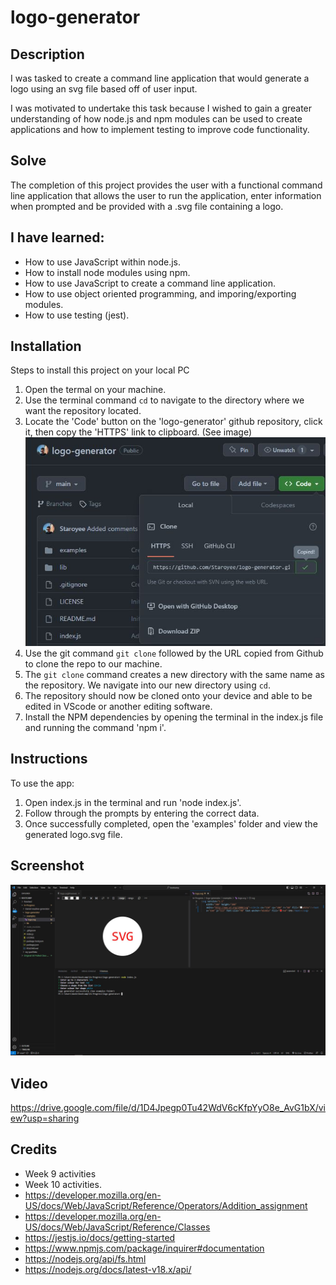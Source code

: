 # logo-generator

## Description
I was tasked to create a command line application that would generate a logo using an svg file based off of user input.

I was motivated to undertake this task because I wished to gain a greater understanding of how node.js and npm modules can be used to create applications and how to implement testing to improve code functionality.

## Solve
The completion of this project provides the user with a functional command line application that allows the user to run the application, enter information when prompted and be provided with a .svg file containing a logo.

## I have learned:
* How to use JavaScript within node.js.
* How to install node modules using npm.
* How to use JavaScript to create a command line application.
* How to use object oriented programming, and imporing/exporting modules.
* How to use testing (jest).

## Installation
Steps to install this project on your local PC
1. Open the termal on your machine.
2. Use the terminal command `cd` to navigate to the directory where we want the repository located.
3. Locate the 'Code' button on the 'logo-generator' github repository, click it, then copy the 'HTTPS' link to clipboard. (See image)
![alt text](./lib/images/repo.JPG)
4. Use the git command `git clone` followed by the URL copied from Github to clone the repo to our machine.
5. The `git clone` command creates a new directory with the same name as the repository. We navigate into our new directory using `cd`.
6. The repository should now be cloned onto your device and able to be edited in VScode or another editing software.
7. Install the NPM dependencies by opening the terminal in the index.js file and running the command 'npm i'.

## Instructions

To use the app:
1. Open index.js in the terminal and run 'node index.js'.
2. Follow through the prompts by entering the correct data.
3. Once successfully completed, open the 'examples' folder and view the generated logo.svg file.

## Screenshot
![alt text](./lib/images/app.JPG)

## Video
https://drive.google.com/file/d/1D4Jpegp0Tu42WdV6cKfpYyO8e_AvG1bX/view?usp=sharing

## Credits
* Week 9 activities
* Week 10 activities.
* https://developer.mozilla.org/en-US/docs/Web/JavaScript/Reference/Operators/Addition_assignment
* https://developer.mozilla.org/en-US/docs/Web/JavaScript/Reference/Classes
* https://jestjs.io/docs/getting-started
* https://www.npmjs.com/package/inquirer#documentation
* https://nodejs.org/api/fs.html
* https://nodejs.org/docs/latest-v18.x/api/
